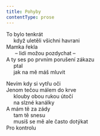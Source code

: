 ```yaml
---
title: Pohyby
contentType: prose
---
```


To bylo tenkrát  
     když uletěli všichni havrani  
Mamka řekla  
      – lidi možou pozdychat –  
A ty ses po prvním porušení zákazu  
     ptal  
     jak na mě máš mluvit

Nevím kdy si vytřu oči  
Jenom tečou málem do krve  
     klouby obou rukou útočí  
     na slzné kanálky  
A mám tě za zády  
     tam tě snesu  
     musíš se mě ale často dotýkat  
Pro kontrolu
